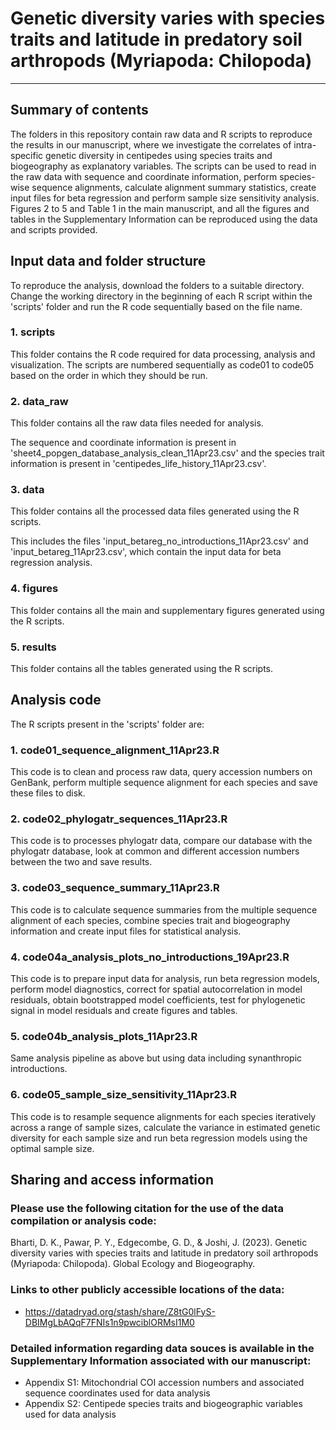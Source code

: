 # Genetic diversity varies with species traits and latitude in predatory soil arthropods (Myriapoda: Chilopoda)
---



## Summary of contents

The folders in this repository contain raw data and R scripts to reproduce the results in our manuscript, where we investigate the correlates of intra-specific genetic diversity in centipedes using species traits and biogeography as explanatory variables. The scripts can be used to read in the raw data with sequence and coordinate information, perform species-wise sequence alignments, calculate alignment summary statistics, create input files for beta regression and perform sample size sensitivity analysis. Figures 2 to 5 and Table 1 in the main manuscript, and all the figures and tables in the Supplementary Information can be reproduced using the data and scripts provided.


## Input data and folder structure

To reproduce the analysis, download the folders to a suitable directory. Change the working directory in the beginning of each R script within the 'scripts' folder and run the R code sequentially based on the file name.

### 1. scripts 
This folder contains the R code required for data processing, analysis and visualization. The scripts are numbered sequentially as code01 to code05 based on the order in which they should be run.

### 2. data_raw
This folder contains all the raw data files needed for analysis.

The sequence and coordinate information is present in 'sheet4_popgen_database_analysis_clean_11Apr23.csv' and the species trait information is present in 'centipedes_life_history_11Apr23.csv'.
    
### 3. data
This folder contains all the processed data files generated using the R scripts.

This includes the files 'input_betareg_no_introductions_11Apr23.csv' and 'input_betareg_11Apr23.csv', which contain the input data for beta regression analysis.
    
### 4. figures
This folder contains all the main and supplementary figures generated using the R scripts.

### 5. results
This folder contains all the tables generated using the R scripts.

## Analysis code

The R scripts present in the 'scripts' folder are:
### 1. code01_sequence_alignment_11Apr23.R
This code is to clean and process raw data, query accession numbers on GenBank, perform multiple sequence alignment for each species and save these files to disk.

### 2. code02_phylogatr_sequences_11Apr23.R
This code is to processes phylogatr data, compare our database with the phylogatr database, look at common and different accession numbers between the two and save results.

### 3. code03_sequence_summary_11Apr23.R
This code is to calculate sequence summaries from the multiple sequence alignment of each species, combine species trait and biogeography information and create input files for statistical analysis.

### 4. code04a_analysis_plots_no_introductions_19Apr23.R
This code is to prepare input data for analysis, run beta regression models, perform model diagnostics, correct for spatial autocorrelation in model residuals, obtain bootstrapped model coefficients, test for phylogenetic signal in model residuals and create figures and tables. 

### 5. code04b_analysis_plots_11Apr23.R
Same analysis pipeline as above but using data including synanthropic introductions. 

### 6. code05_sample_size_sensitivity_11Apr23.R
This code is to resample sequence alignments for each species iteratively across a range of sample sizes, calculate the variance in estimated genetic diversity for each sample size and run beta regression models using the optimal sample size.

## Sharing and access information

### Please use the following citation for the use of the data compilation or analysis code:

Bharti, D. K., Pawar, P. Y., Edgecombe, G. D., & Joshi, J. (2023). Genetic diversity varies with species traits and latitude in predatory soil arthropods (Myriapoda: Chilopoda). Global Ecology and Biogeography.

### Links to other publicly accessible locations of the data:
  * https://datadryad.org/stash/share/Z8tG0lFyS-DBIMgLbAQqF7FNIs1n9pwciblORMsI1M0

### Detailed information regarding data souces is available in the Supplementary Information associated with our manuscript:
  * Appendix S1: Mitochondrial COI accession numbers and associated sequence coordinates used for data analysis
  * Appendix S2: Centipede species traits and biogeographic variables used for data analysis


